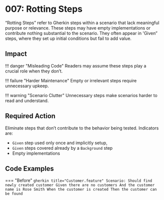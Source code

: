 # 007: Rotting Steps

“Rotting Steps” refer to Gherkin steps within a scenario that lack meaningful purpose or relevance.
These steps may have empty implementations or contribute nothing substantial to the scenario.
They often appear in 'Given” steps, where they set up initial conditions but fail to add value.

## Impact

!!! danger "Misleading Code"
    Readers may assume these steps play a crucial role when they don’t.

!!! failure "Harder Maintenance"
    Empty or irrelevant steps require unnecessary upkeep.

!!! warning "Scenario Clutter"
    Unnecessary steps make scenarios harder to read and understand.

## Required Action
Eliminate steps that don’t contribute to the behavior being tested. Indicators are:

* `Given` step used only once and implicitly setup,
* `Given` steps covered already by a `Background` step
* Empty implementations


## Code Examples

=== "Before"
    ```gherkin title="Customer.feature"
        Scenario: Should find newly created customer
        Given there are no customers
        And the customer name is Rose Smith
        When the customer is created
        Then the customer can be found
    ```
